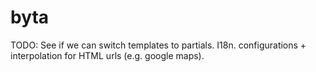 byta
====

TODO:
    See if we can switch templates to partials.
    I18n.
    configurations + interpolation for HTML urls (e.g. google maps).

